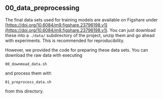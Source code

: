 ## 00_data_preprocessing

The final data sets used for training models are available on Figshare under [https://doi.org/10.6084/m9.figshare.23796198.v1](https://doi.org/10.6084/m9.figshare.23796198.v1). You can just download these into a `./data/` subdirectory of the project, unzip them and go ahead with experiments. This is recommended for reproducibility. 

However, we provided the code for preparing these data sets. You can download the raw data with executing

```
00_downmoad_data.sh
```

and process them with 

```
01_preprocess_data.sh
```

from this directory.